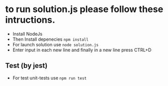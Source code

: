 # to run solution.js please follow these intructions.

-   Install NodeJs
-   Then Install depenecies `npm install`
-   For launch solution use `node solution.js`
-   Enter input in each new line and finally in a new line press CTRL+D

## Test (by jest)

-   For test unit-tests use `npm run test`
